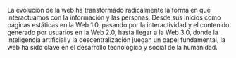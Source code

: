 La evolución de la web ha transformado radicalmente la forma en que interactuamos con la información y las personas. Desde sus inicios como páginas estáticas en la Web 1.0, pasando por la interactividad y el contenido generado por usuarios en la Web 2.0, hasta llegar a la Web 3.0, donde la inteligencia artificial y la descentralización juegan un papel fundamental, la web ha sido clave en el desarrollo tecnológico y social de la humanidad.